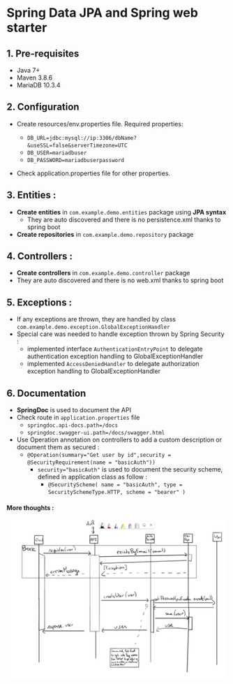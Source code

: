# Spring Data JPA and Spring web starter

## 1. Pre-requisites
   - Java 7+
   - Maven 3.8.6 
   - MariaDB 10.3.4

## 2. Configuration
- Create resources/env.properties file. Required properties:
  - `DB_URL=jdbc:mysql://ip:3306/dbName?&useSSL=false&serverTimezone=UTC`
  - `DB_USER=mariadbuser`
  - `DB_PASSWORD=mariadbuserpassword`

- Check application.properties file for other properties.

## 3. Entities :
  - __Create entities__ in `com.example.demo.entities` package using __JPA syntax__
    - They are auto discovered and there is no persistence.xml thanks to spring boot
  - __Create repositories__ in `com.example.demo.repository` package

## 4. Controllers :
- __Create controllers__ in `com.example.demo.controller` package
- They are auto discovered and there is no web.xml thanks to spring boot

## 5. Exceptions :
- If any exceptions are thrown, they are handled by class `com.example.demo.exception.GlobalExceptionHandler`
- Special care was needed to handle exception thrown by Spring Security :
  - implemented interface `AuthenticationEntryPoint` to delegate authentication exception handling to GlobalExceptionHandler
  - implemented `AccessDeniedHandler` to delegate authorization exception handling to GlobalExceptionHandler

## 6. Documentation
- __SpringDoc__ is used to document the API
- Check route in `application.properties` file 
  - `springdoc.api-docs.path=/docs`
  - `springdoc.swagger-ui.path=/docs/swagger.html`
- Use Operation annotation on controllers to add a custom description or document them as secured :
  - `@Operation(summary="Get user by id",security = @SecurityRequirement(name = "basicAuth"))`
    - `security="basicAuth"` is used to document the security scheme, defined in application class as follow :
      - `@SecurityScheme(
    name = "basicAuth",
    type = SecuritySchemeType.HTTP,
    scheme = "bearer"
    )`
  
#### More thoughts :

![Registration sequence diagram](Registration_Sequence.png?raw=true "Regestration sequence diagram")
